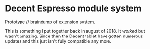 # Decent Espresso module system
Prototype // braindump of extension system.

This is something I put together back in august of 2018. It _worked_ but wasn't amazing. Since then the Decent tablet have gotten numerous updates and this just isn't fully compatible any more.
